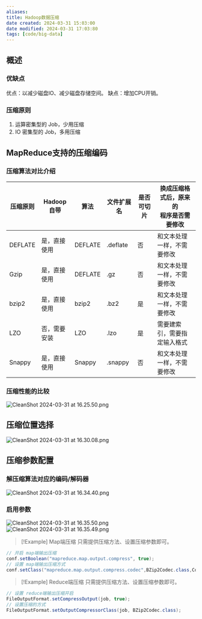 ```yaml
---
aliases: 
title: Hadoop数据压缩
date created: 2024-03-31 15:03:00
date modified: 2024-03-31 17:03:80
tags: [code/big-data]
---
```

## 概述
### 优缺点
优点：以减少磁盘IO、减少磁盘存储空间。
缺点：增加CPU开销。

### 压缩原则
1. 运算密集型的 Job，少用压缩
2. IO 密集型的 Job，多用压缩

## MapReduce支持的压缩编码
### 压缩算法对比介绍

| 压缩原则    | Hadoop自带 | 算法      | 文件扩展名    | 是否可切片 | 换成压缩格式后，原来的<br>程序是否需要修改 |
| ------- | -------- | ------- | -------- | ----- | ----------------------- |
| DEFLATE | 是，直接使用   | DEFLATE | .deflate | 否     | 和文本处理一样，不需要修改           |
| Gzip    | 是，直接使用   | DEFLATE | .gz      | 否     | 和文本处理一样，不需要修改           |
| bzip2   | 是，直接使用   | bzip2   | .bz2     | 是     | 和文本处理一样，不需要修改           |
| LZO     | 否，需要安装   | LZO     | .lzo     | 是     | 需要建索引，需要指定输入格式          |
| Snappy  | 是，直接使用   | Snappy  | .snappy  | 否     | 和文本处理一样，不需要修改           |
### 压缩性能的比较
![CleanShot 2024-03-31 at 16.25.50.png](https://typora-tes.oss-cn-shanghai.aliyuncs.com/picgo/CleanShot%202024-03-31%20at%2016.25.50.png)

## 压缩位置选择
![CleanShot 2024-03-31 at 16.30.08.png](https://typora-tes.oss-cn-shanghai.aliyuncs.com/picgo/CleanShot%202024-03-31%20at%2016.30.08.png)

## 压缩参数配置
### 解压缩算法对应的编码/解码器
![CleanShot 2024-03-31 at 16.34.40.png](https://typora-tes.oss-cn-shanghai.aliyuncs.com/picgo/CleanShot%202024-03-31%20at%2016.34.40.png)
### 启用参数
![CleanShot 2024-03-31 at 16.35.50.png](https://typora-tes.oss-cn-shanghai.aliyuncs.com/picgo/CleanShot%202024-03-31%20at%2016.35.50.png)
![CleanShot 2024-03-31 at 16.35.49.png](https://typora-tes.oss-cn-shanghai.aliyuncs.com/picgo/CleanShot%202024-03-31%20at%2016.35.49.png)


> [!Example] Map端压缩
> 只需提供压缩方法、设置压缩参数即可。

```java
// 开启 map端输出压缩
conf.setBoolean("mapreduce.map.output.compress", true);
// 设置 map端输出压缩方式
conf.setClass("mapreduce.map.output.compress.codec",BZip2Codec.class,CompressionCodec.class);
```


> [!Example] Reduce端压缩
> 只需提供压缩方法、设置压缩参数即可。

```java
// 设置 reduce端输出压缩开启
FileOutputFormat.setCompressOutput(job, true);
// 设置压缩的方式
FileOutputFormat.setOutputCompressorClass(job, BZip2Codec.class);
```
